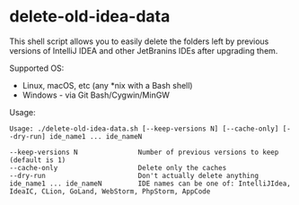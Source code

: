 # delete-old-idea-data

This shell script allows you to easily delete the folders left by previous versions of IntelliJ IDEA and other JetBranins IDEs after upgrading them.

Supported OS:
* Linux, macOS, etc (any *nix with a Bash shell)
* Windows - via Git Bash/Cygwin/MinGW

Usage:

```
Usage: ./delete-old-idea-data.sh [--keep-versions N] [--cache-only] [--dry-run] ide_name1 ... ide_nameN

--keep-versions N               Number of previous versions to keep (default is 1)
--cache-only                    Delete only the caches
--dry-run                       Don't actually delete anything
ide_name1 ... ide_nameN         IDE names can be one of: IntelliJIdea, IdeaIC, CLion, GoLand, WebStorm, PhpStorm, AppCode
```
